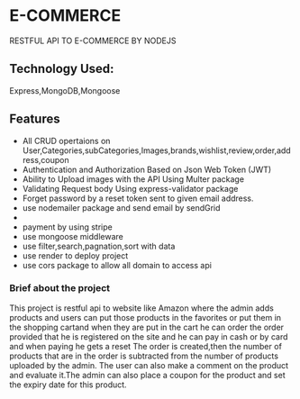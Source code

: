 # E-COMMERCE
RESTFUL API TO E-COMMERCE BY NODEJS
## Technology Used:
Express,MongoDB,Mongoose

## Features
<ul>
<li>All CRUD opertaions on User,Categories,subCategories,Images,brands,wishlist,review,order,address,coupon</li>
<li>Authentication and Authorization Based on Json Web Token (JWT)</li>
<li>Ability to Upload images with the API Using Multer package </li>
<li>Validating Request body Using express-validator package</li>
<li>Forget password by a reset token sent to given email address.</li>
<li>use nodemailer package and send email by sendGrid<li>
<li> payment by using stripe </li>
<li>use mongoose middleware</li>
<li>use filter,search,pagnation,sort with data</li>
<li>use render to deploy project</li>
<li>use cors package to allow all domain to access api</li>
</ul>

### Brief about the project
<p>
This project is restful api to website like Amazon where the admin adds products and users can put those products in the favorites or put them in the shopping cartand when they are put in the cart he can order the order provided that he is registered on the site and he can pay in cash or by card and 
when paying he gets a reset The order is created,then the number of products that are in the order is subtracted from the number of products uploaded by the admin. The user can also make a comment on the product and evaluate it.The admin can also place a coupon for the product and set the expiry date for this product.
</p>
